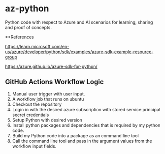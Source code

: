 # az-python
Python code with respect to Azure and AI scenarios for learning, sharing and proof of concepts.

**References

https://learn.microsoft.com/en-us/azure/developer/python/sdk/examples/azure-sdk-example-resource-group

https://azure.github.io/azure-sdk-for-python/


## GitHub Actions Workflow Logic

1. Manual user trigger with user input.
2. A workflow job that runs on ubuntu
3. Checkout the repository
4. Login in with the desired azure subscription with stored service principal secret credentials
5. Setup Python with desired version
6. Install python packages and dependencies that is required by my python code.
7. Build my Python code into a package as an command line tool
8. Call the command line tool and pass in the argument values from the workflow input fields.
